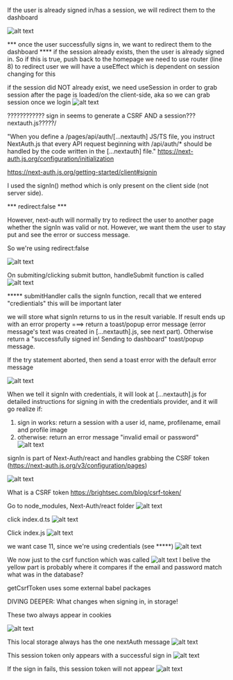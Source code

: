 If the user is already signed in/has a session, we will redirect them to the dashboard

![alt text](image-11.png)

*** once the user successfully signs in, we want to redirect them to the dashboard ****
  if the session already exists, then the user is already signed in. So if this is true, push back to the homepage
  we need to use router (line 8) to redirect user
  we will have a useEffect which is dependent on session changing for this

  if the session did NOT already exist, we need useSession in order to grab session after the page is loaded/on the client-side, aka so we can grab session once we login
![alt text](image-12.png)

  ???????????? sign in seems to generate a CSRF AND a session??? nextauth.js?????/

"When you define a /pages/api/auth/[...nextauth] JS/TS file, you instruct NextAuth.js that every API request beginning with /api/auth/* should be handled by the code written in the [...nextauth] file."
https://next-auth.js.org/configuration/initialization




https://next-auth.js.org/getting-started/client#signin

I used the signIn() method which is only present on the client side (not server side). 

*** redirect:false *** 

However, next-auth will normally try to redirect the user to another page whether the signIn was valid or not. However, we want them the user to stay put and see the error or success message.

So we're using redirect:false




![alt text](image.png)

On submiting/clicking submit button, handleSubmit function is called
![alt text](image-1.png)

***** submitHandler calls the signIn function, recall that we entered "credientials" this will be important later 

we will store what signIn returns to us in the result variable. 
If result ends up with an error property ===> return a toast/popup error message (error message's text was created in [...nextauth].js, see next part).
Otherwise return a "successfully signed in! Sending to dashboard" toast/popup message.

If the try statement aborted, then send a toast error with the default error message

![alt text](image-2.png)

When we tell it signIn with credentials, it will look at [...nextauth].js for detailed instructions for signing in with the credentials provider, and it will go realize if:
1. sign in works: return a session with a user id, name, profilename, email and profile image
2. otherwise: return an error message "invalid email or password"
![alt text](image-13.png)



signIn is part of Next-Auth/react and handles grabbing the CSRF token
(https://next-auth.js.org/v3/configuration/pages)

![alt text](image-3.png)

What is a CSRF token https://brightsec.com/blog/csrf-token/

Go to node_modules, Next-Auth/react folder
![alt text](image-5.png)

click index.d.ts
![alt text](image-9.png)

Click index.js
![alt text](image-4.png)

we want case 11, since we're using credentials (see *****)
![alt text](image-10.png)

We now just to the csrf function which was called
![alt text](image-14.png)
I belive the yellow part is probably where it compares if the email and password match what was in the database?

getCsrfToken uses some external babel packages


DIVING DEEPER: What changes when signing in, in storage! 

These two always appear in cookies

![alt text](image-16.png)

This local storage always has the one nextAuth message
![alt text](image-17.png)

This session token only appears with a successful sign in
![alt text](image-18.png)

If the sign in fails, this session token will not appear
![alt text](image-15.png)